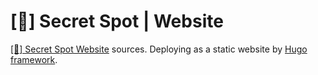 # [🙊] Secret Spot | Website

[[🙊] Secret Spot Website](https://secret-spot-by.com/be/) sources. Deploying as a static website by [Hugo framework](https://gohugo.io/).
